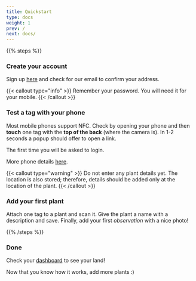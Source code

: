 ```yaml
---
title: Quickstart
type: docs
weight: 1
prev: /
next: docs/
---
```


{{% steps %}}

### Create your account

Sign up [here](https://app.plantproxy.com/register) and check for our email to confirm your address.

{{< callout type="info" >}}
Remember your password. You will need it for your mobile.
{{< /callout >}}

### Test a tag with your phone

Most mobile phones support NFC. Check by opening your phone and then **touch** one tag with the **top of the back** (where the camera is). In 1-2 seconds a popup should offer to open a link. 

The first time you will be asked to login.

More phone details [here](/docs/nfc-capable-mobiles).

{{< callout type="warning" >}}
Do not enter any plant details yet. The location is also stored; therefore, details should be added only at the location of the plant.
{{< /callout >}}
### Add your first plant

Attach one tag to a plant and scan it. Give the plant a name with a description and save. Finally, add your first *observation* with a nice photo!

{{% /steps %}}

### Done

Check your [dashboard](https://app.plantproxy.com/dashboard) to see your land!

Now that you know how it works, add more plants :)
